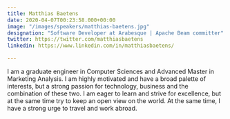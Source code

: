 ```yaml
---
title: Matthias Baetens
date: 2020-04-07T00:23:58.000+00:00
image: "/images/speakers/matthias-baetens.jpg"
designation: "Software Developer at Arabesque | Apache Beam committer"
twitter: https://twitter.com/matthiasbaetens
linkedin: https://www.linkedin.com/in/matthiasbaetens/

---
```


I am a graduate engineer in Computer Sciences and Advanced Master in Marketing Analysis. I am highly motivated and have a broad palette of interests, but a strong passion for technology, business and the combination of these two. I am eager to learn and strive for excellence, but at the same time try to keep an open view on the world. At the same time, I have a strong urge to travel and work abroad. 

